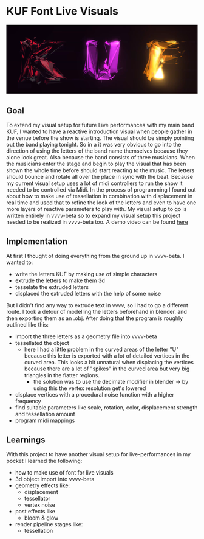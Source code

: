 # KUF Font Live Visuals

![title img](img/vvvv_KUF_Font_Visual.png)

## Goal

To extend my visual setup for future Live performances with my main band KUF, I wanted to have a reactive introduction visual when people gather in the venue before the show is starting. The visual should be simply pointing out the band playing tonight. So in a it was very obvious to go into the direction of using the letters of the band name themselves because they alone look great. Also because the band consists of three musicians. 
When the musicians enter the stage and begin to play the visual that has been shown the whole time before should start reacting to the music. The letters should bounce and rotate all over the place in sync with the beat. Because my current visual setup uses a lot of midi controllers to run the show it needed to be controlled via Midi.
In the process of programming I found out about how to make use of tessellation in combination with displacement in real time and used that to refine the look of the letters and even to have one more layers of reactive parameters to play with.
My visual setup to go is written entirely in vvvv-beta so to expand my visual setup this project needed to be realized in vvvv-beta too.
A demo video can be found [here](https://www.youtube.com/watch?v=iE4B0-lxN9w)

## Implementation

At first I thought of doing everything from the ground up in vvvv-beta. I wanted to:

- write the letters KUF by making use of simple characters
- extrude the letters to make them 3d
- tesselate the extruded letters
- displaced the extruded letters with the help of some noise

But I didn't find any way to extrude text in vvvv, so I had to go a different route. I took a detour of modelling the letters beforehand in blender. and then exporting them as an .obj. After doing that the program is roughly outlined like this:

- Import the three letters as a geometry file into vvvv-beta
- tessellated the object
  - here I had a little problem in the curved areas of the letter "U" because this letter is exported with a lot of detailed vertices in the curved area. This looks a bit unnatural when displacing the vertices because there are a lot of "spikes" in the curved area but very big triangles in the flatter regions.
    - the solution was to use the decimate modifier in blender -> by using this the vertex resolution get's lowered
- displace vertices with a procedural noise function with a higher frequency
- find suitable parameters like scale, rotation, color, displacement strength and tessellation amount
- program midi mappings

## Learnings

With this project to have another visual setup for live-performances in my pocket I learned the following:

- how to make use of font for live visuals
- 3d object import into vvvv-beta
- geometry effects like:
  - displacement
  - tessellator
  - vertex noise
- post effects like
  - bloom & glow
- render pipeline stages like:
  - tessellation
